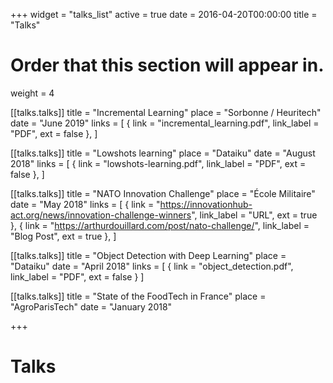 +++
widget = "talks_list"
active = true
date = 2016-04-20T00:00:00
title = "Talks"

# Order that this section will appear in.
weight = 4

[[talks.talks]]
  title = "Incremental Learning"
  place = "Sorbonne / Heuritech"
  date = "June 2019"
  links = [
    { link = "incremental_learning.pdf", link_label = "PDF", ext = false },
  ]

[[talks.talks]]
  title = "Lowshots learning"
  place = "Dataiku"
  date = "August 2018"
  links = [
    { link = "lowshots-learning.pdf", link_label = "PDF", ext = false },
  ]



[[talks.talks]]
  title = "NATO Innovation Challenge"
  place = "École Militaire"
  date = "May 2018"
  links = [
    { link = "https://innovationhub-act.org/news/innovation-challenge-winners", link_label = "URL", ext  = true },
    { link = "https://arthurdouillard.com/post/nato-challenge/", link_label = "Blog Post", ext  = true },
  ]


[[talks.talks]]
  title = "Object Detection with Deep Learning"
  place = "Dataiku"
  date = "April 2018"
  links = [
    { link = "object_detection.pdf", link_label = "PDF", ext = false }
  ]


[[talks.talks]]
  title = "State of the FoodTech in France"
  place = "AgroParisTech"
  date = "January 2018"

+++

# Talks
